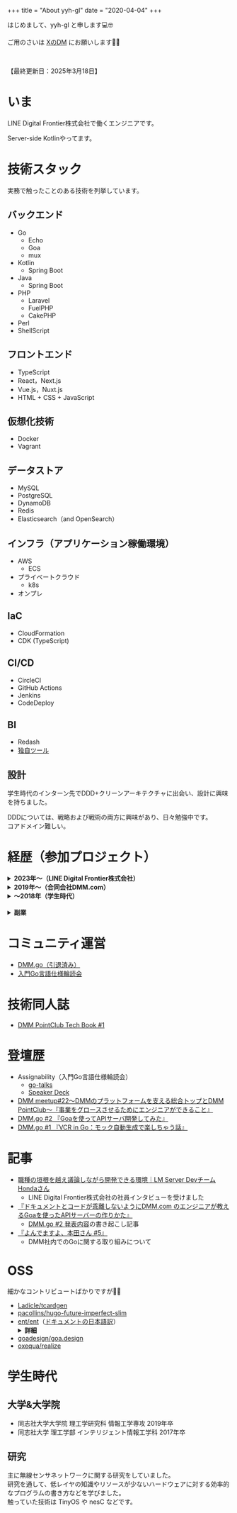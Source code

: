 +++
title = "About yyh-gl"
date = "2020-04-04"
+++

はじめまして、yyh-gl と申します💻🤓

ご用のさいは [XのDM](https://x.com/yyh_gl) にお願いします🙇‍♂️

<br>

【最終更新日：2025年3月18日】


# いま

LINE Digital Frontier株式会社で働くエンジニアです。

Server-side Kotlinやってます。


# 技術スタック

実務で触ったことのある技術を列挙しています。


## バックエンド

- Go
  - Echo
  - Goa
  - mux
- Kotlin
  - Spring Boot
- Java
  - Spring Boot
- PHP
  - Laravel
  - FuelPHP
  - CakePHP
- Perl
- ShellScript


## フロントエンド

- TypeScript
- React，Next.js
- Vue.js，Nuxt.js
- HTML + CSS + JavaScript


## 仮想化技術

- Docker
- Vagrant


## データストア

- MySQL
- PostgreSQL
- DynamoDB
- Redis
- Elasticsearch（and OpenSearch）


## インフラ（アプリケーション稼働環境）

- AWS
  - ECS
- プライベートクラウド
  - k8s
- オンプレ


## IaC

- CloudFormation
- CDK (TypeScript)


## CI/CD

- CircleCI
- GitHub Actions
- Jenkins
- CodeDeploy


## BI

- Redash
- [独自ツール](https://engineering.linecorp.com/ja/blog/introduce-data-platform-department)


## 設計

学生時代のインターン先でDDD+クリーンアーキテクチャに出会い、設計に興味を持ちました。

DDDについては、戦略および戦術の両方に興味があり、日々勉強中です。<br>
コアドメイン難しい。


# 経歴（参加プロジェクト）

<details><summary><b>2023年〜（LINE Digital Frontier株式会社）</b></summary><div>

LINE Digital Frontier株式会社に入社しました。

## ・LINEマンガの開発/運用：2023年1月〜現在

- ロール：
  - バックエンドエンジニア
- 言語：Kotlin/Java（Spring Boot）, Perl
- インフラ：社内インフラ（クラウド）

LINEマンガのサーバーサイド開発および運用をしています。

</div></details>

<details><summary><b>2019年〜（合同会社DMM.com）</b></summary><div>

合同会社DMM.comに入社しました。


## ・レビュー基盤のリプレイス/運用：2019年7月〜2021年2月

- ロール：エンジニア（バックエンド，フロントエンド，インフラ）
- 言語：Go（Echo），JavaScript（React）
- インフラ：AWS
- IaC：CloudFormation

DMMのサービス全般で使用される商品レビュー基盤システム（PHP）のリプレイスおよび運用をしていました。

## ・通知配信基盤の新規開発/運用：2020年11月〜2021年3月

- ロール：エンジニア（バックエンド、フロントエンド、インフラ）
- 言語：Go（Echo），JavaScript（React）
- インフラ：AWS
- IaC：CloudFormation

約3500万人いるDMM会員に向けて、DMMに関する様々なお知らせを配信する基盤システムの新規開発および運用。

## ・DMMポイントクラブの新規開発/運用：2020年1月〜2022年12月

- ロール：
  - Webチームのチームリーダー兼エンジニア（プレイングマネージャー）
- 言語：Go（Goa），JavaScript（React，TypeScript）
- インフラ：AWS，GCP
- IaC：CloudFormation

DMMポイントを管理・運用するためのサービスであるDMMポイントクラブの新規開発および運用をしています。

APIサーバおよびWebフロントの開発を担当しているWebチームにおいてチームリーダー兼エンジニアとして、
プロジェクト管理およびヒューマンマネジメントをしながら、開発業務に従事しています。

本プロジェクトでは各エンジニアが開発だけでなく、施策検討やデザインといった業務にも積極的に参加しています。<br>
僕も開発だけでなく、施策検討→実装→データ計測→学習→次の施策検討というループを回しています。

上記のようなチーム環境もあり、本プロジェクトでは事業を成長させるために技術を活用する力が大きく成長したと考えています。

</div></details>

<details><summary><b>〜2018年（学生時代）</b></summary><div>

アルバイトでの開発です。


## ・スマホゲームの開発/運用：2018年3月〜2019年3月

- ロール：エンジニア（バックエンド）
- 技術：PHP（CakePHP，Laravel）


## ・ECサイトの開発/運用：2018年9月〜2019年10月

- ロール：エンジニア（バックエンド）
- 技術：PHP（FuelPHP，Laravel）


## ・ECサイトの新規開発/運用：2018年1月〜2019年3月

- ロール：エンジニア（バックエンド）
- 技術：Java（SpringBoot）

</div></details>

<br>

<details><summary><b>副業</b></summary><div>

## ・AWSエンジニア採用サービスの開発：2021年3月〜現在

- ロール：エンジニア（バックエンド、フロントエンド）
- 言語：Go，JavaScript（Nuxt.js，TypeScript）

APIサーバおよびWebフロントの開発に参加

## ・宅配型トランクルームサービスの開発：2021年4月〜2021年5月

- ロール：アドバイザー/エンジニア（バックエンド）
- 言語：Go

メインはアドバイザーとして技術面の支援をしつつ、たまに開発作業にも参加

## ・アドバイザーとして技術面での業務支援：2021年7月〜現在

- ロール：アドバイザー
- 言語：Go

とある会社でアドバイザーとして技術面での業務支援

## ・経営管理クラウドサービスの開発：2021年9月〜2021年12月

- ロール：エンジニア（バックエンド）
- 言語：Kotlin，JavaScript（Next.js，TypeScript）

体験入社させてもらい、APIサーバおよびWebフロントの開発に参加

</div></details>


# コミュニティ運営

- [DMM.go（引退済み）](https://dmm.connpass.com/event/157222/)
- [入門Go言語仕様輪読会](https://gospecreading.connpass.com/event/202388/)

# 技術同人誌

- [DMM PointClub Tech Book #1](https://techbookfest.org/product/8ckqypHhSCaakQ1nM1E4JS)


# 登壇歴

- Assignability（入門Go言語仕様輪読会）
  - [go-talks](https://go-talks.appspot.com/github.com/yyh-gl/slide-decks/210318_gospecreading_assignability.slide)
  - [Speaker Deck](https://speakerdeck.com/yyh_gl/go-language-specification-assignability)
- [DMM meetup#22〜DMMのプラットフォームを支える総合トップとDMM PointClub〜『事業をグロースさせるためにエンジニアができること』](https://speakerdeck.com/yyh_gl/what-engineers-can-do-to-grow-a-business)
- [DMM.go #2 『Goaを使ってAPIサーバ開発してみた』](https://speakerdeck.com/yyh_gl/develop-api-server-by-goa)
- [DMM.go #1 『VCR in Go：モック自動生成で楽しちゃう話』](https://speakerdeck.com/yyh_gl/vcr-in-go-motukuzi-dong-sheng-cheng-dele-sitiyauhua)


# 記事

- [職種の垣根を越え議論しながら開発できる環境｜LM Server DevチームHondaさん](https://blog.ldfcorp.com/n/n8df97747e414)
  - LINE Digital Frontier株式会社の社員インタビューを受けました
- [『ドキュメントとコードが乖離しないようにDMM.com のエンジニアが教えるGoaを使ったAPIサーバーの作りかた』](https://logmi.jp/tech/articles/323091)
  - [DMM.go #2 発表内容](https://speakerdeck.com/yyh_gl/develop-api-server-by-goa)の書き起こし記事
- [『よんでますよ、本田さん #5』](https://inside.dmm.com/entry/2020/03/23/yondemasu05)
  - DMM社内でのGoに関する取り組みについて


# OSS

細かなコントリビュートばかりですが🙋‍♂️

- [Ladicle/tcardgen](https://github.com/Ladicle/tcardgen/graphs/contributors)
- [pacollins/hugo-future-imperfect-slim](https://github.com/pacollins/hugo-future-imperfect-slim/graphs/contributors)
- [ent/ent](https://github.com/ent/ent)（[ドキュメントの日本語訳](https://crowdin.com/project/ent/ja#)）
  <details><summary><b>詳細</b></summary><div>
    <blockquote class="twitter-tweet"><p lang="en" dir="ltr">A big shoutout to the awesome people who are helping us translate ent documentation to Chinese and Japanese. Thanks a lot for your contributions! <a href="https://twitter.com/mattn_jp?ref_src=twsrc%5Etfw">@mattn_jp</a> <a href="https://twitter.com/uta_mory?ref_src=twsrc%5Etfw">@uta_mory</a> <a href="https://twitter.com/mengyx1?ref_src=twsrc%5Etfw">@mengyx1</a> <a href="https://twitter.com/re_yuzuy?ref_src=twsrc%5Etfw">@re_yuzuy</a> <a href="https://twitter.com/yyh_gl?ref_src=twsrc%5Etfw">@yyh_gl</a> <a href="https://twitter.com/CreatorQsF?ref_src=twsrc%5Etfw">@CreatorQsF</a> <a href="https://t.co/rxPWLXzMG9">pic.twitter.com/rxPWLXzMG9</a></p>&mdash; ent (@entgo_io) <a href="https://twitter.com/entgo_io/status/1379443233835606020?ref_src=twsrc%5Etfw">April 6, 2021</a></blockquote> <script async src="https://platform.twitter.com/widgets.js" charset="utf-8"></script>
  </details>
- [goadesign/goa.design](https://github.com/goadesign/goa.design/graphs/contributors)
- [oxequa/realize](https://github.com/oxequa/realize/graphs/contributors)


# 学生時代

## 大学&大学院

- 同志社大学大学院 理工学研究科 情報工学専攻 2019年卒
- 同志社大学 理工学部 インテリジェント情報工学科 2017年卒

## 研究

主に無線センサネットワークに関する研究をしていました。<br>
研究を通して、低レイヤの知識やリソースが少ないハードウェアに対する効率的なプログラムの書き方などを学びました。<br>
触っていた技術は TinyOS や nesC などです。

